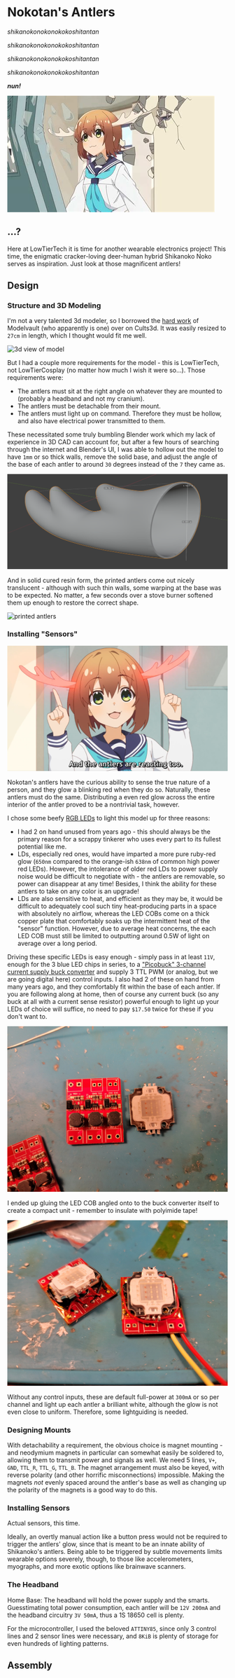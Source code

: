 # Nokotan's Antlers
*shikanokonokonokokoshitantan*

*shikanokonokonokokoshitantan*

*shikanokonokonokokoshitantan*

*shikanokonokonokokoshitantan*

**_nun!_**

![nokotan busting through a doorway](assets/nokotan.jpg)


## ...?

Here at LowTierTech it is time for another wearable electronics project! This time, the enigmatic cracker-loving deer-human hybrid Shikanoko Noko serves as inspiration. Just look at those magnificent antlers!

## Design

### Structure and 3D Modeling

I'm not a very talented 3d modeler, so I borrowed the [hard work](https://cults3d.com/en/3d-model/fashion/noko-shikanoko-antlers-for-cosplay-modelvault) of Modelvault (who apparently is one) over on Cults3d. It was easily resized to `27cm` in length, which I thought would fit me well.

![3d view of model](assets/model.png)

But I had a couple more requirements for the model - this is LowTierTech, not LowTierCosplay (no matter how much I wish it were so...). Those requirements were:

- The antlers must sit at the right angle on whatever they are mounted to (probably a headband and not my cranium).
- The antlers must be detachable from their mount.
- The antlers must light up on command. Therefore they must be hollow, and also have electrical power transmitted to them.

These necessitated some truly bumbling Blender work which my lack of experience in 3D CAD can account for, but after a few hours of searching through the internet and Blender's UI, I was able to hollow out the model to have `1mm` or so thick walls, remove the solid base, and adjust the angle of the base of each antler to around `30` degrees instead of the `7` they came as.

![blender screenshot](assets/blender.png)

And in solid cured resin form, the printed antlers come out nicely translucent - although with such thin walls, some warping at the base was to be expected. No matter, a few seconds over a stove burner softened them up enough to restore the correct shape.

![printed antlers](assets/printed.jpg)

### Installing "Sensors"

![nokotan's sensor](assets/nokotan-sensor.png)

Nokotan's antlers have the curious ability to sense the true nature of a person, and they glow a blinking red when they do so. Naturally, these antlers must do the same. Distributing a even red glow across the entire interior of the antler proved to be a nontrivial task, however.

I chose some beefy [RGB LEDs](https://www.amazon.com/Chanzon-Power-Common-Anode-300mA/dp/B01DBZK64K) to light this model up for three reasons:
- I had 2 on hand unused from years ago - this should always be the primary reason for a scrappy tinkerer who uses every part to its fullest potential like me.
- LDs, especially red ones, would have imparted a more pure ruby-red glow (`650nm` compared to the orange-ish `638nm` of common high power red LEDs). However, the intolerance of older red LDs to power supply noise would be difficult to negotiate with - the antlers are removable, so power can disappear at any time! Besides, I think the ability for these antlers to take on any color is an upgrade!
- LDs are also sensitive to heat, and efficient as they may be, it would be difficult to adequately cool such tiny heat-producing parts in a space with absolutely no airflow, whereas the LED COBs come on a thick copper plate that comfortably soaks up the intermittent heat of the "sensor" function. However, due to average heat concerns, the each LED COB must still be limited to outputting around 0.5W of light on average over a long period.

Driving these specific LEDs is easy enough - simply pass in at least `11V`, enough for the 3 blue LED chips in series, to a ["Picobuck" 3-channel current supply buck converter](https://www.sparkfun.com/products/13705) and supply 3 TTL PWM (or analog, but we are going digital here) control inputs. I also had 2 of these on hand from many years ago, and they comfortably fit within the base of each antler. If you are following along at home, then of course any current buck (so any buck at all with a current sense resistor) powerful enough to light up your LEDs of choice will suffice, no need to pay `$17.50` twice for these if you don't want to.

![sensor parts](assets/sensor-parts.jpg)

I ended up gluing the LED COB angled onto to the buck converter itself to create a compact unit - remember to insulate with polyimide tape!

![sensor assembled](assets/sensors.jpg)

Without any control inputs, these are default full-power at `300mA` or so per channel and light up each antler a brilliant white, although the glow is not even close to uniform. Therefore, some lightguiding is needed.

### Designing Mounts

With detachability a requirement, the obvious choice is magnet mounting - and neodymium magnets in particular can somewhat easily be soldered to, allowing them to transmit power and signals as well. We need 5 lines, `V+`, `GND`, `TTL_R`, `TTL_G`, `TTL_B`. The magnet arrangement must also be keyed, with reverse polarity (and other horrific misconnections) impossible. Making the magnets *not* evenly spaced around the antler's base as well as changing up the polarity of the magnets is a good way to do this.

### Installing Sensors

Actual sensors, this time.

Ideally, an overtly manual action like a button press would not be required to trigger the antlers' glow, since that is meant to be an innate ability of Shikanoko's antlers. Being able to be triggered by subtle movements limits wearable options severely, though, to those like accelerometers, myographs, and more exotic options like brainwave scanners.

### The Headband

Home Base: The headband will hold the power supply and the smarts. Guesstimating total power consumption, each antler will be `12V 200mA` and the headband circuitry `3V 50mA`, thus a 1S 18650 cell is plenty.

For the microcontroller, I used the beloved `ATTINY85`, since only 3 control lines and 2 sensor lines were necessary, and `8KiB` is plenty of storage for even hundreds of lighting patterns.

## Assembly

